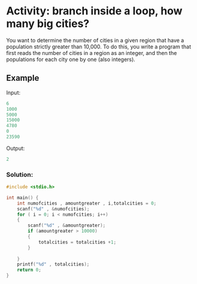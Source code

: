 # Activity: branch inside a loop, how many big cities?
You want to determine the number of cities in a given region that have a population strictly greater than 10,000. To do this, you write a program that first reads the number of cities in a region as an integer, and then the populations for each city one by one (also integers).

 
## Example
Input:
```c
6
1000
5000
15000
4780
0
23590
```
Output: 
```c
2
```
<!-- Input:
```c
4
9
```
Output: 
```c
Tinuviel
```
Example 3:

Input

```c
4
6
```
output:

```c
Uncertain
``` -->

### Solution:
```c
#include <stdio.h>

int main() {
    int numofcities , amountgreater , i,totalcities = 0;
    scanf("%d" , &numofcities);
    for ( i = 0; i < numofcities; i++)
    {
        scanf("%d" , &amountgreater);
        if (amountgreater > 10000)
        {
            totalcities = totalcities +1;
        }
        
    }
    printf("%d" , totalcities);
    return 0;
}
```
